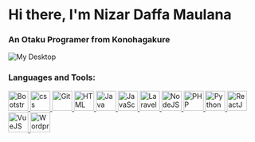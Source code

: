 <h1>Hi there, I'm Nizar Daffa Maulana</h1>

<h3>An Otaku Programer from Konohagakure</h3>

<img src="img/deepin-theme-3.jpg" alt="My Desktop">

<h3>Languages and Tools:</h3>

<!-- Bootstrap -->
<a href="https://getbootstrap.com" target="_blank">
    <img src="https://upload.wikimedia.org/wikipedia/commons/b/b2/Bootstrap_logo.svg" alt="Bootstrap" height="40">
</a>

<!-- CSS -->
<a href="https://www.w3schools.com/css/default.asp" target="_blank">
    <img src="https://camo.githubusercontent.com/119b29ca4b9d31cf3969a94eb57fcfbbea0879b493c09c89dc6d4b7fb9e0dc37/68747470733a2f2f63646e2e776f726c64766563746f726c6f676f2e636f6d2f6c6f676f732f6373732d332e737667" alt="css" height="40">
</a>

<!-- Git -->
<a href="https://git-scm.com/" target="_blank">
    <img src="https://mbobs.id/wp-content/uploads/2020/06/Git-Icon-1788C.png" alt="Git" height="40">
</a>

<!-- HTML -->
<a href="https://www.w3schools.com/html/default.asp" target="_blank">
    <img src="https://cdn-icons-png.flaticon.com/512/732/732212.png?w=826&t=st=1678248013~exp=1678248613~hmac=db062c502551f1a5d94ec8ee01ab25699fc684d82f67ccae9d929a2bbf0ca964" alt="HTML" height="40">
</a>

<!-- Java -->
<a href="https://www.java.com/en/" target="_blank">
    <img src="https://cdn-icons-png.flaticon.com/512/5968/5968282.png" alt="Java" height="40">
</a>

<!-- JS -->
<a href="https://www.w3schools.com/js/default.asp" target="_blank">
    <img src="https://www.javascripttutorial.net/wp-content/uploads/2021/04/JavaScript-Tutorial.svg" alt="JavaScript" height="40">
</a>

<!-- Laravel -->
<a href="https://laravel.com/" target="_blank">
    <img src="https://upload.wikimedia.org/wikipedia/commons/thumb/9/9a/Laravel.svg/1024px-Laravel.svg.png" alt="Laravel" height="40">
</a>

<!-- Node -->
<a href="https://nodejs.org/en/" target="_blank">
    <img src="https://upload.wikimedia.org/wikipedia/commons/d/d9/Node.js_logo.svg" alt="NodeJS" height="40">
</a>

<!-- PHP -->
<a href="https://www.php.net/" target="_blank">
    <img src="https://upload.wikimedia.org/wikipedia/commons/2/27/PHP-logo.svg" alt="PHP" height="40">
</a>

<!-- Python -->
<a href="https://www.python.org/" target="_blank">
    <img src="https://upload.wikimedia.org/wikipedia/commons/c/c3/Python-logo-notext.svg" alt="Python" height="40">
</a>

<!-- React -->
<a href="https://reactjs.org/" target="_blank">
    <img src="https://upload.wikimedia.org/wikipedia/commons/a/a7/React-icon.svg" alt="ReactJS" height="40">
</a>

<!-- Vue -->
<a href="https://vuejs.org/" target="_blank">
    <img src="https://upload.wikimedia.org/wikipedia/commons/9/95/Vue.js_Logo_2.svg" alt="VueJS" height="40">
</a>

<!-- Wordpress -->
<a href="https://wordpress.org/" target="_blank">
    <img src="https://upload.wikimedia.org/wikipedia/commons/9/98/WordPress_blue_logo.svg" alt="Wordpress" height="40">
</a>
